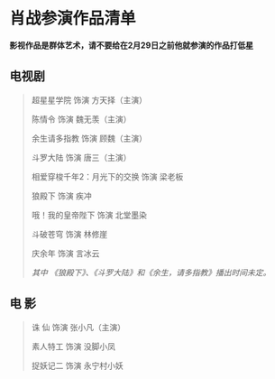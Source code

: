 # 肖战参演作品清单

**影视作品是群体艺术，请不要给在2月29日之前他就参演的作品打低星**

## 电视剧
>超星星学院 饰演 方天择（主演）
>
>陈情令 饰演 魏无羡（主演）
>
>余生请多指教 饰演 顾魏（主演）
>
>斗罗大陆 饰演 唐三（主演）
>
>相爱穿梭千年2：月光下的交换 饰演 梁老板
>
>狼殿下 饰演 疾冲
>
>哦！我的皇帝陛下 饰演 北堂墨染
>
>斗破苍穹 饰演 林修崖
>
>庆余年 饰演 言冰云
>
>*其中 《狼殿下》、《斗罗大陆》和《余生，请多指教》播出时间未定。*

## 电 影

>诛 仙  饰演 张小凡（主演）
>
>素人特工 饰演 没脚小凤
>
>捉妖记二 饰演 永宁村小妖
